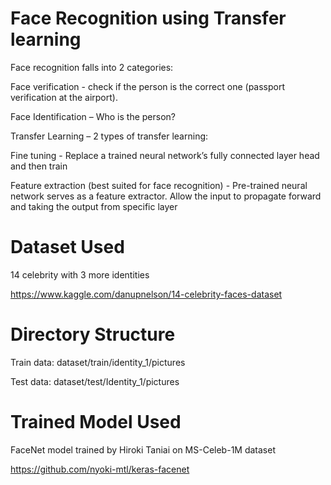 # Face Recognition using Transfer learning
Face recognition falls into 2 categories:

Face verification - check if the person is the correct one (passport verification at the airport).

Face Identification – Who is the person?

Transfer Learning – 2 types of transfer learning:

Fine tuning - Replace a trained neural network’s fully connected layer head and then train

Feature extraction (best suited for face recognition) - Pre-trained neural network serves as a feature extractor.
Allow the input to propagate forward and taking the output from specific layer

# Dataset Used

14 celebrity with 3 more identities

https://www.kaggle.com/danupnelson/14-celebrity-faces-dataset

# Directory Structure

Train data:
dataset/train/identity_1/pictures

Test data:
dataset/test/Identity_1/pictures

      
# Trained Model Used

FaceNet model trained by Hiroki Taniai on MS-Celeb-1M dataset

https://github.com/nyoki-mtl/keras-facenet
